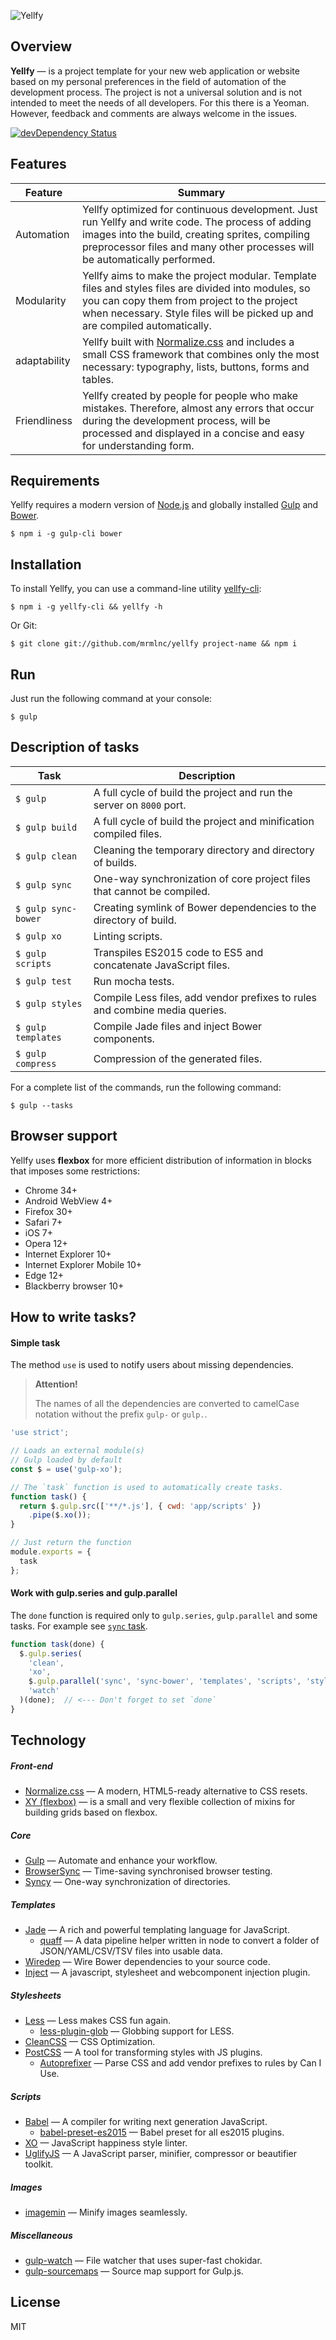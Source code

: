 ![Yellfy](https://cloud.githubusercontent.com/assets/7034281/13556752/b408c3bc-e3f2-11e5-9936-cb3cc02fb7de.png)

## Overview

**Yellfy** — is a project template for your new web application or website based on my personal preferences in the field of automation of the development process. The project is not a universal solution and is not intended to meet the needs of all developers. For this there is a Yeoman. However, feedback and comments are always welcome in the issues.

[![devDependency Status](https://img.shields.io/david/dev/mrmlnc/yellfy.svg?style=flat-square)](https://david-dm.org/mrmlnc/yellfy#info=devDependencies)

## Features

| Feature      | Summary                                                                                                                                                                                                                                |
|--------------|----------------------------------------------------------------------------------------------------------------------------------------------------------------------------------------------------------------------------------------|
| Automation   | Yellfy optimized for continuous development. Just run Yellfy and write code. The process of adding images into the build, creating sprites, compiling preprocessor files and many other processes will be automatically performed.     |
| Modularity   | Yellfy aims to make the project modular. Template files and styles files are divided into modules, so you can copy them from project to the project when necessary. Style files will be picked up and are compiled automatically.      |
| adaptability | Yellfy built with [Normalize.css](http://necolas.github.io/normalize.css/) and includes a small CSS framework that combines only the most necessary: typography, lists, buttons, forms and tables.                                     |
| Friendliness | Yellfy created by people for people who make mistakes. Therefore, almost any errors that occur during the development process, will be processed and displayed in a concise and easy for understanding form.                           |

## Requirements

Yellfy requires a modern version of [Node.js](http://nodejs.org/) and globally installed [Gulp](http://gulpjs.com/) and [Bower](http://bower.io/).

```
$ npm i -g gulp-cli bower
```

## Installation

To install Yellfy, you can use a command-line utility [yellfy-cli](https://www.npmjs.com/package/yellfy-cli):

```
$ npm i -g yellfy-cli && yellfy -h
```

Or Git:

```
$ git clone git://github.com/mrmlnc/yellfy project-name && npm i
```

## Run

Just run the following command at your console:

```
$ gulp
```

## Description of tasks

| Task                | Description                                                                 |
|---------------------|-----------------------------------------------------------------------------|
| `$ gulp`            | A full cycle of build the project and run the server on `8000` port.        |
| `$ gulp build`      | A full cycle of build the project and minification compiled files.          |
| `$ gulp clean`      | Cleaning the temporary directory and directory of builds.                   |
| `$ gulp sync`       | One-way synchronization of core project files that cannot be compiled.      |
| `$ gulp sync-bower` | Creating symlink of Bower dependencies to the directory of build.           |
| `$ gulp xo`         | Linting scripts.                                                            |
| `$ gulp scripts`    | Transpiles ES2015 code to ES5 and concatenate JavaScript files.             |
| `$ gulp test`       | Run mocha tests.                                                            |
| `$ gulp styles`     | Compile Less files, add vendor prefixes to rules and combine media queries. |
| `$ gulp templates`  | Compile Jade files and inject Bower components.                             |
| `$ gulp compress`   | Compression of the generated files.                                         |

For a complete list of the commands, run the following command:

```
$ gulp --tasks
```

## Browser support

Yellfy uses **flexbox** for more efficient distribution of information in blocks that imposes some restrictions:

  * Chrome 34+
  * Android WebView 4+
  * Firefox 30+
  * Safari 7+
  * iOS 7+
  * Opera 12+
  * Internet Explorer 10+
  * Internet Explorer Mobile 10+
  * Edge 12+
  * Blackberry browser 10+

## How to write tasks?

#### Simple task

The method `use` is used to notify users about missing dependencies.

> **Attention!**
>
> The names of all the dependencies are converted to camelCase notation without the prefix `gulp-` or `gulp.`.

```js
'use strict';

// Loads an external module(s)
// Gulp loaded by default
const $ = use('gulp-xo');

// The `task` function is used to automatically create tasks.
function task() {
  return $.gulp.src(['**/*.js'], { cwd: 'app/scripts' })
    .pipe($.xo());
}

// Just return the function
module.exports = {
  task
};
```

#### Work with gulp.series and gulp.parallel

The `done` function is required only to `gulp.series`, `gulp.parallel` and some tasks. For example see [`sync` task](https://github.com/mrmlnc/yellfy/blob/yellfy-next/gulp/tasks/sync.js).

```js
function task(done) {
  $.gulp.series(
    'clean',
    'xo',
    $.gulp.parallel('sync', 'sync-bower', 'templates', 'scripts', 'styles'),
    'watch'
  )(done);  // <--- Don't forget to set `done`
}
```

## Technology

##### Front-end

  * [Normalize.css](http://necolas.github.io/normalize.css) — A modern, HTML5-ready alternative to CSS resets.
  * [XY (flexbox)](https://github.com/mrmlnc/xy-flexbox) — is a small and very flexible collection of mixins for building grids based on flexbox.

##### Core

  * [Gulp](http://gulpjs.com) — Automate and enhance your workflow.
  * [BrowserSync](https://www.browsersync.io) — Time-saving synchronised browser testing.
  * [Syncy](https://www.npmjs.com/package/syncy) — One-way synchronization of directories.

##### Templates

  * [Jade](http://jade-lang.com/) — A rich and powerful templating language for JavaScript.
    * [quaff](https://www.npmjs.com/package/quaff) — A data pipeline helper written in node to convert a folder of JSON/YAML/CSV/TSV files into usable data.
  * [Wiredep](https://www.npmjs.com/package/wiredep) — Wire Bower dependencies to your source code.
  * [Inject](https://www.npmjs.com/package/gulp-inject) — A javascript, stylesheet and webcomponent injection plugin.

##### Stylesheets

  * [Less](http://lesscss.org) — Less makes CSS fun again.
    * [less-plugin-glob](https://www.npmjs.com/package/less-plugin-glob) — Globbing support for LESS.
  * [CleanCSS](https://www.npmjs.com/package/clean-css) — CSS Optimization.
  * [PostCSS](https://www.npmjs.com/package/postcss) — A tool for transforming styles with JS plugins.
    * [Autoprefixer](https://www.npmjs.com/package/autoprefixer) — Parse CSS and add vendor prefixes to rules by Can I Use.

##### Scripts

  * [Babel](https://babeljs.io/) — A compiler for writing next generation JavaScript.
    * [babel-preset-es2015](https://www.npmjs.com/package/babel-preset-es2015) — Babel preset for all es2015 plugins.
  * [XO](https://www.npmjs.com/package/xo) — JavaScript happiness style linter.
  * [UglifyJS](https://www.npmjs.com/package/uglify-js) — A JavaScript parser, minifier, compressor or beautifier toolkit.

##### Images

  * [imagemin](https://www.npmjs.com/package/imagemin) — Minify images seamlessly.

##### Miscellaneous

  * [gulp-watch](https://www.npmjs.com/package/gulp-watch) — File watcher that uses super-fast chokidar.
  * [gulp-sourcemaps](https://www.npmjs.com/package/gulp-sourcemaps) — Source map support for Gulp.js.

## License

MIT

